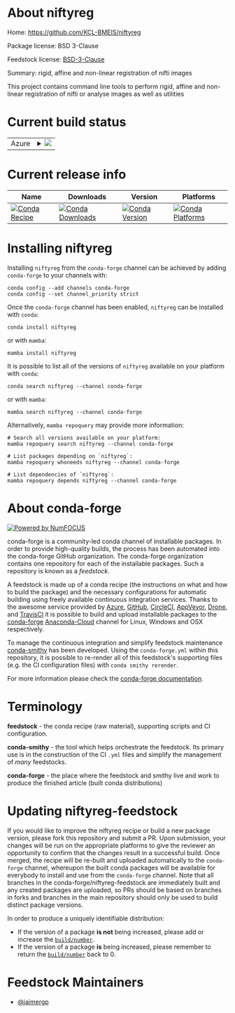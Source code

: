 About niftyreg
==============

Home: https://github.com/KCL-BMEIS/niftyreg

Package license: BSD 3-Clause

Feedstock license: [BSD-3-Clause](https://github.com/conda-forge/niftyreg-feedstock/blob/main/LICENSE.txt)

Summary: rigid, affine and non-linear registration of nifti images

This project contains command line tools to perform rigid,
affine and non-linear registration of nifti or analyse images
as well as utilities


Current build status
====================


<table>
    
  <tr>
    <td>Azure</td>
    <td>
      <details>
        <summary>
          <a href="https://dev.azure.com/conda-forge/feedstock-builds/_build/latest?definitionId=15947&branchName=main">
            <img src="https://dev.azure.com/conda-forge/feedstock-builds/_apis/build/status/niftyreg-feedstock?branchName=main">
          </a>
        </summary>
        <table>
          <thead><tr><th>Variant</th><th>Status</th></tr></thead>
          <tbody><tr>
              <td>linux_64</td>
              <td>
                <a href="https://dev.azure.com/conda-forge/feedstock-builds/_build/latest?definitionId=15947&branchName=main">
                  <img src="https://dev.azure.com/conda-forge/feedstock-builds/_apis/build/status/niftyreg-feedstock?branchName=main&jobName=linux&configuration=linux_64_" alt="variant">
                </a>
              </td>
            </tr><tr>
              <td>osx_64</td>
              <td>
                <a href="https://dev.azure.com/conda-forge/feedstock-builds/_build/latest?definitionId=15947&branchName=main">
                  <img src="https://dev.azure.com/conda-forge/feedstock-builds/_apis/build/status/niftyreg-feedstock?branchName=main&jobName=osx&configuration=osx_64_" alt="variant">
                </a>
              </td>
            </tr><tr>
              <td>osx_arm64</td>
              <td>
                <a href="https://dev.azure.com/conda-forge/feedstock-builds/_build/latest?definitionId=15947&branchName=main">
                  <img src="https://dev.azure.com/conda-forge/feedstock-builds/_apis/build/status/niftyreg-feedstock?branchName=main&jobName=osx&configuration=osx_arm64_" alt="variant">
                </a>
              </td>
            </tr><tr>
              <td>win_64</td>
              <td>
                <a href="https://dev.azure.com/conda-forge/feedstock-builds/_build/latest?definitionId=15947&branchName=main">
                  <img src="https://dev.azure.com/conda-forge/feedstock-builds/_apis/build/status/niftyreg-feedstock?branchName=main&jobName=win&configuration=win_64_" alt="variant">
                </a>
              </td>
            </tr>
          </tbody>
        </table>
      </details>
    </td>
  </tr>
</table>

Current release info
====================

| Name | Downloads | Version | Platforms |
| --- | --- | --- | --- |
| [![Conda Recipe](https://img.shields.io/badge/recipe-niftyreg-green.svg)](https://anaconda.org/conda-forge/niftyreg) | [![Conda Downloads](https://img.shields.io/conda/dn/conda-forge/niftyreg.svg)](https://anaconda.org/conda-forge/niftyreg) | [![Conda Version](https://img.shields.io/conda/vn/conda-forge/niftyreg.svg)](https://anaconda.org/conda-forge/niftyreg) | [![Conda Platforms](https://img.shields.io/conda/pn/conda-forge/niftyreg.svg)](https://anaconda.org/conda-forge/niftyreg) |

Installing niftyreg
===================

Installing `niftyreg` from the `conda-forge` channel can be achieved by adding `conda-forge` to your channels with:

```
conda config --add channels conda-forge
conda config --set channel_priority strict
```

Once the `conda-forge` channel has been enabled, `niftyreg` can be installed with `conda`:

```
conda install niftyreg
```

or with `mamba`:

```
mamba install niftyreg
```

It is possible to list all of the versions of `niftyreg` available on your platform with `conda`:

```
conda search niftyreg --channel conda-forge
```

or with `mamba`:

```
mamba search niftyreg --channel conda-forge
```

Alternatively, `mamba repoquery` may provide more information:

```
# Search all versions available on your platform:
mamba repoquery search niftyreg --channel conda-forge

# List packages depending on `niftyreg`:
mamba repoquery whoneeds niftyreg --channel conda-forge

# List dependencies of `niftyreg`:
mamba repoquery depends niftyreg --channel conda-forge
```


About conda-forge
=================

[![Powered by
NumFOCUS](https://img.shields.io/badge/powered%20by-NumFOCUS-orange.svg?style=flat&colorA=E1523D&colorB=007D8A)](https://numfocus.org)

conda-forge is a community-led conda channel of installable packages.
In order to provide high-quality builds, the process has been automated into the
conda-forge GitHub organization. The conda-forge organization contains one repository
for each of the installable packages. Such a repository is known as a *feedstock*.

A feedstock is made up of a conda recipe (the instructions on what and how to build
the package) and the necessary configurations for automatic building using freely
available continuous integration services. Thanks to the awesome service provided by
[Azure](https://azure.microsoft.com/en-us/services/devops/), [GitHub](https://github.com/),
[CircleCI](https://circleci.com/), [AppVeyor](https://www.appveyor.com/),
[Drone](https://cloud.drone.io/welcome), and [TravisCI](https://travis-ci.com/)
it is possible to build and upload installable packages to the
[conda-forge](https://anaconda.org/conda-forge) [Anaconda-Cloud](https://anaconda.org/)
channel for Linux, Windows and OSX respectively.

To manage the continuous integration and simplify feedstock maintenance
[conda-smithy](https://github.com/conda-forge/conda-smithy) has been developed.
Using the ``conda-forge.yml`` within this repository, it is possible to re-render all of
this feedstock's supporting files (e.g. the CI configuration files) with ``conda smithy rerender``.

For more information please check the [conda-forge documentation](https://conda-forge.org/docs/).

Terminology
===========

**feedstock** - the conda recipe (raw material), supporting scripts and CI configuration.

**conda-smithy** - the tool which helps orchestrate the feedstock.
                   Its primary use is in the construction of the CI ``.yml`` files
                   and simplify the management of *many* feedstocks.

**conda-forge** - the place where the feedstock and smithy live and work to
                  produce the finished article (built conda distributions)


Updating niftyreg-feedstock
===========================

If you would like to improve the niftyreg recipe or build a new
package version, please fork this repository and submit a PR. Upon submission,
your changes will be run on the appropriate platforms to give the reviewer an
opportunity to confirm that the changes result in a successful build. Once
merged, the recipe will be re-built and uploaded automatically to the
`conda-forge` channel, whereupon the built conda packages will be available for
everybody to install and use from the `conda-forge` channel.
Note that all branches in the conda-forge/niftyreg-feedstock are
immediately built and any created packages are uploaded, so PRs should be based
on branches in forks and branches in the main repository should only be used to
build distinct package versions.

In order to produce a uniquely identifiable distribution:
 * If the version of a package **is not** being increased, please add or increase
   the [``build/number``](https://docs.conda.io/projects/conda-build/en/latest/resources/define-metadata.html#build-number-and-string).
 * If the version of a package **is** being increased, please remember to return
   the [``build/number``](https://docs.conda.io/projects/conda-build/en/latest/resources/define-metadata.html#build-number-and-string)
   back to 0.

Feedstock Maintainers
=====================

* [@jaimergp](https://github.com/jaimergp/)

